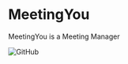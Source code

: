 # MeetingYou

MeetingYou is a Meeting Manager

![GitHub](https://img.shields.io/github/license/IvanLuLyf/MeetingYou.svg?color=blue)
